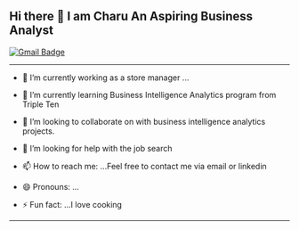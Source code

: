 ## Hi there 👋 I am Charu An Aspiring Business Analyst
[![Gmail Badge](https://img.shields.io/badge/-charu2708@gmail.com-c14438?style=flat&logo=Gmail&logoColor=white&link=mailto:charu2708@gmail.com)](mailto:charu2708@gmail.com) 

------------------------------------------------------------------------------------------------

- 🔭 I’m currently working as a store manager  ...
- 🌱 I’m currently learning Business Intelligence Analytics program from Triple Ten 
- 👯 I’m looking to collaborate on with business intelligence analytics projects.
- 🤔 I’m looking for help with the job search

- 📫 How to reach me: ...Feel free to contact me via email or linkedin 
- 😄 Pronouns: ...
- ⚡ Fun fact: ...I love cooking 
------------------------------------------------------------------------------------------------

